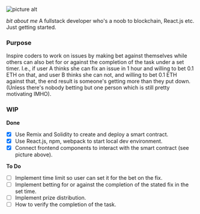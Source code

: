 ![picture alt](https://source.deco.network/zhe_li/entry-hacksummit-GivemeGitcoin/raw/branch/master/betOnTheFix.png "Bet On Fix")

_bit about me_
A fullstack developer who's a noob to blockchain, React.js etc. Just getting started.

### Purpose ###
Inspire coders to work on issues by making bet against themselves while others can also bet for or against the completion of the task under a set timer. I.e., if user A thinks she can fix an issue in 1 hour and willing to bet 0.1 ETH on that, and user B thinks she can not, and willing to bet 0.1 ETH against that, the end result is someone's getting more than they put down. (Unless there's nobody betting but one person which is still pretty motivating IMHO).

### WIP ###

__Done__
- [x] Use Remix and Solidity to create and deploy a smart contract.
- [x] Use React.js, npm, webpack to start local dev environment.
- [x] Connect frontend components to interact with the smart contract (see picture above).

__To Do__
- [ ] Implement time limit so user can set it for the bet on the fix.
- [ ] Implement betting for or against the completion of the stated fix in the set time.
- [ ] Implement prize distribution.
- [ ] How to verify the completion of the task.
